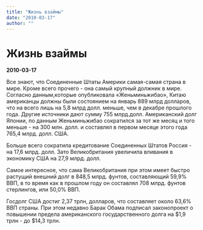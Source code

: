 ```yaml
---
title: "Жизнь взаймы"
date: "2010-03-17"
author: ""
---
```


# Жизнь взаймы

**2010-03-17** 

Все знают, что Соединенные Штаты Америки самая-самая страна в мире. Кроме всего прочего - она самый крупный должник в мире. Согласно данным,которые опубликовала «Женьминьжибао», Китаю американцы должны были состоянием на январь 889 млрд долларов, что на всего лишь на 5,8 млрд долл. меньше, чем в декабре прошлого года. Другие источники дают сумму 755 млрд.долл. Американский долг Японии, по данным Женьминьжибао сократился за тот же месяц и того меньше - на 300 млн. долл. и составлял в первом месяце этого года 765,4 млрд. долл. США.

Больше всего сократила кредитование Соединенных Штатов Россия - на 17,6 млрд. долл. Зато Великобритания увеличила вливания в экономику США на 27,9 млрд. долл.

Самое интересное, что сама Великобритания при этом имеет быстро растущий внешний долг в 848,5 млрд. фунтов, составляющий 59,9% ВВП, в то время как в прошлом году он составлял 708 млрд. фунтов стерлингов, или 50,0% ВВП.

Госдолг США достиг 2,37 трлн, долларов, что составляет около 63,6% ВВП страны. При этом недавно Барак Обама подписал законопроект о повышении предела американского государственного долга на $1,9 трлн - до $14,3 трлн.